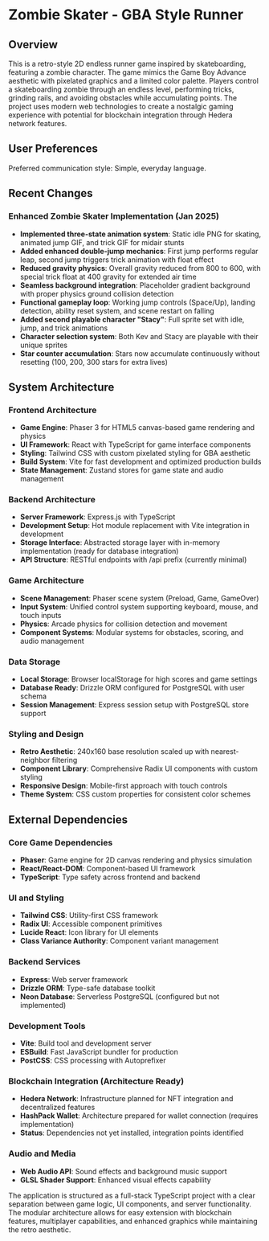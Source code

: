 # Zombie Skater - GBA Style Runner

## Overview

This is a retro-style 2D endless runner game inspired by skateboarding, featuring a zombie character. The game mimics the Game Boy Advance aesthetic with pixelated graphics and a limited color palette. Players control a skateboarding zombie through an endless level, performing tricks, grinding rails, and avoiding obstacles while accumulating points. The project uses modern web technologies to create a nostalgic gaming experience with potential for blockchain integration through Hedera network features.

## User Preferences

Preferred communication style: Simple, everyday language.

## Recent Changes

### Enhanced Zombie Skater Implementation (Jan 2025)
- **Implemented three-state animation system**: Static idle PNG for skating, animated jump GIF, and trick GIF for midair stunts
- **Added enhanced double-jump mechanics**: First jump performs regular leap, second jump triggers trick animation with float effect
- **Reduced gravity physics**: Overall gravity reduced from 800 to 600, with special trick float at 400 gravity for extended air time
- **Seamless background integration**: Placeholder gradient background with proper physics ground collision detection
- **Functional gameplay loop**: Working jump controls (Space/Up), landing detection, ability reset system, and scene restart on falling
- **Added second playable character "Stacy"**: Full sprite set with idle, jump, and trick animations
- **Character selection system**: Both Kev and Stacy are playable with their unique sprites
- **Star counter accumulation**: Stars now accumulate continuously without resetting (100, 200, 300 stars for extra lives)

## System Architecture

### Frontend Architecture
- **Game Engine**: Phaser 3 for HTML5 canvas-based game rendering and physics
- **UI Framework**: React with TypeScript for game interface components
- **Styling**: Tailwind CSS with custom pixelated styling for GBA aesthetic
- **Build System**: Vite for fast development and optimized production builds
- **State Management**: Zustand stores for game state and audio management

### Backend Architecture
- **Server Framework**: Express.js with TypeScript
- **Development Setup**: Hot module replacement with Vite integration in development
- **Storage Interface**: Abstracted storage layer with in-memory implementation (ready for database integration)
- **API Structure**: RESTful endpoints with /api prefix (currently minimal)

### Game Architecture
- **Scene Management**: Phaser scene system (Preload, Game, GameOver)
- **Input System**: Unified control system supporting keyboard, mouse, and touch inputs
- **Physics**: Arcade physics for collision detection and movement
- **Component Systems**: Modular systems for obstacles, scoring, and audio management

### Data Storage
- **Local Storage**: Browser localStorage for high scores and game settings
- **Database Ready**: Drizzle ORM configured for PostgreSQL with user schema
- **Session Management**: Express session setup with PostgreSQL store support

### Styling and Design
- **Retro Aesthetic**: 240x160 base resolution scaled up with nearest-neighbor filtering
- **Component Library**: Comprehensive Radix UI components with custom styling
- **Responsive Design**: Mobile-first approach with touch controls
- **Theme System**: CSS custom properties for consistent color schemes

## External Dependencies

### Core Game Dependencies
- **Phaser**: Game engine for 2D canvas rendering and physics simulation
- **React/React-DOM**: Component-based UI framework
- **TypeScript**: Type safety across frontend and backend

### UI and Styling
- **Tailwind CSS**: Utility-first CSS framework
- **Radix UI**: Accessible component primitives
- **Lucide React**: Icon library for UI elements
- **Class Variance Authority**: Component variant management

### Backend Services
- **Express**: Web server framework
- **Drizzle ORM**: Type-safe database toolkit
- **Neon Database**: Serverless PostgreSQL (configured but not implemented)

### Development Tools
- **Vite**: Build tool and development server
- **ESBuild**: Fast JavaScript bundler for production
- **PostCSS**: CSS processing with Autoprefixer

### Blockchain Integration (Architecture Ready)
- **Hedera Network**: Infrastructure planned for NFT integration and decentralized features
- **HashPack Wallet**: Architecture prepared for wallet connection (requires implementation)
- **Status**: Dependencies not yet installed, integration points identified

### Audio and Media
- **Web Audio API**: Sound effects and background music support
- **GLSL Shader Support**: Enhanced visual effects capability

The application is structured as a full-stack TypeScript project with a clear separation between game logic, UI components, and server functionality. The modular architecture allows for easy extension with blockchain features, multiplayer capabilities, and enhanced graphics while maintaining the retro aesthetic.